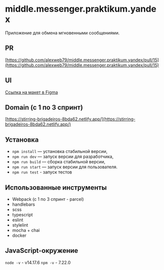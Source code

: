 # middle.messenger.praktikum.yandex

Приложение для обмена мгновенными сообщениями.

## PR
[https://github.com/alexweb79/middle.messenger.praktikum.yandex/pull/15](https://github.com/alexweb79/middle.messenger.praktikum.yandex/pull/15)

## UI
[Ссылка на макет в Figma](https://www.figma.com/file/jF5fFFzgGOxQeB4CmKWTiE/Chat_external_link?node-id=0%3A1)

## Domain (с 1 по 3 спринт)
[https://stirring-brigadeiros-8bda62.netlify.app/](https://stirring-brigadeiros-8bda62.netlify.app/)

## Установка
- `npm install` — установка стабильной версии,
- `npm run dev` — запуск версии для разработчика,
- `npm run build` — сборка стабильной версии,
- `npm run start` — запуск версии для пользователя.
- `npm run test` - запуск тестов

## Использованные инструменты
- Webpack (c 1 по 3 спринт - parcel)
- handlebars
- scss
- typescript
- eslint
- stylelint
- mocha + chai
- docker

## JavaScript-окружение
`node -v` - v14.17.6
`npm -v` - 7.22.0
